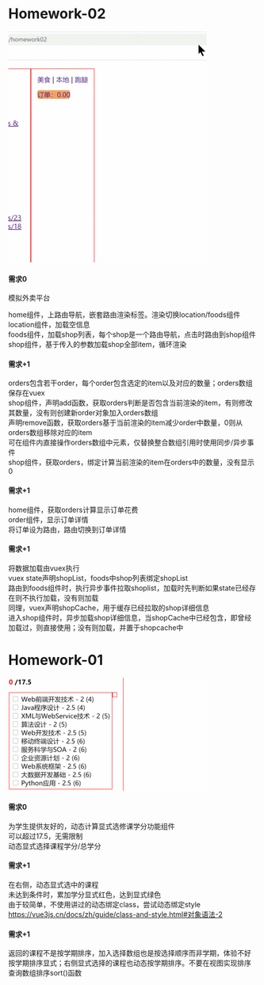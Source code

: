 # Homework-02
![Screenshot](./assets/homework02.gif)

#### 需求0
模拟外卖平台  

home组件，上路由导航，嵌套路由渲染标签。渲染切换location/foods组件  
location组件，加载空信息  
foods组件，加载shop列表，每个shop是一个路由导航，点击时路由到shop组件  
shop组件，基于传入的参数加载shop全部item，循环渲染  

#### 需求+1
orders包含若干order，每个order包含选定的item以及对应的数量；orders数组保存在vuex  
shop组件，声明add函数，获取orders判断是否包含当前渲染的item，有则修改其数量，没有则创建新order对象加入orders数组  
声明remove函数，获取orders基于当前渲染的item减少order中数量，0则从orders数组移除对应的item  
可在组件内直接操作orders数组中元素，仅替换整合数组引用时使用同步/异步事件  
shop组件，获取orders，绑定计算当前渲染的item在orders中的数量，没有显示0

#### 需求+1
home组件，获取orders计算显示订单花费  
order组件，显示订单详情  
将订单设为路由，路由切换到订单详情

#### 需求+1
将数据加载由vuex执行  
vuex state声明shopList，foods中shop列表绑定shopList  
路由到foods组件时，执行异步事件拉取shoplist，加载时先判断如果state已经存在则不执行加载，没有则加载  
同理，vuex声明shopCache，用于缓存已经拉取的shop详细信息  
进入shop组件时，异步加载shop详细信息，当shopCache中已经包含，即曾经加载过，则直接使用；没有则加载，并置于shopcache中

# Homework-01
![Screenshot](./assets/point.gif)

#### 需求0
为学生提供友好的，动态计算显式选修课学分功能组件  
可以超过17.5，无需限制  
动态显式选择课程学分/总学分  

#### 需求+1
在右侧，动态显式选中的课程  
未达到条件时，累加学分显式红色，达到显式绿色  
由于较简单，不使用讲过的动态绑定class，尝试动态绑定style  
https://vue3js.cn/docs/zh/guide/class-and-style.html#对象语法-2

#### 需求+1
返回的课程不是按学期排序，加入选择数组也是按选择顺序而非学期，体验不好  
按学期排序显式；右侧显式选择的课程也动态按学期排序。不要在视图实现排序  
查询数组排序sort()函数










